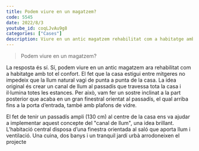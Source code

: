 ```yaml
---
title: Podem viure en un magatzem?
code: 5545
date: 2022/8/3
youtube_id: coqLJvAu9g8
categories: ["Cases"]
description: Viure en un antic magatzem rehabilitat com a habitatge amb llum natural que travessa l'espai, utilitzant un passadís ampli com a canal de llum. L'habitació central disposa d'una finestra orientada al saló, mentre que la casa també inclou una cuina, dos banys i un tranquil jardí urbà.
---
```


> Podem viure en un magatzem?

La resposta és sí. Sí, podem viure en un antic magatzem ara rehabilitat com a habitatge amb tot el confort. El fet que la casa estigui entre mitgeres no impedeix que la llum natural vagi de punta a punta de la casa. La idea original és crear un canal de llum al passadís que travessa tota la casa i il·lumina totes les estances. Per això, vam fer un sostre inclinat a la part posterior que acaba en un gran finestral orientat al passadís, el qual arriba fins a la porta d’entrada, també amb plafons de vidre.

El fet de tenir un passadís ampli (130 cm) al centre de la casa ens va ajudar a implementar aquest concepte del "canal de llum", una idea brillant. L’habitació central disposa d’una finestra orientada al saló que aporta llum i ventilació. Una cuina, dos banys i un tranquil jardí urbà arrodoneixen el projecte